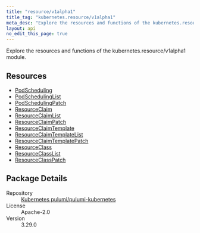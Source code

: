 ```yaml
---
title: "resource/v1alpha1"
title_tag: "kubernetes.resource/v1alpha1"
meta_desc: "Explore the resources and functions of the kubernetes.resource/v1alpha1 module."
layout: api
no_edit_this_page: true
---
```


<!-- WARNING: this file was generated by Pulumi Docs Generator. -->
<!-- Do not edit by hand unless you're certain you know what you are doing! -->

Explore the resources and functions of the kubernetes.resource/v1alpha1 module.

<h2 id="resources">Resources</h2>
<ul class="api">
    <li><a href="podscheduling/" title="PodScheduling"><span class="api-symbol api-symbol--resource"></span>PodScheduling</a></li>
    <li><a href="podschedulinglist/" title="PodSchedulingList"><span class="api-symbol api-symbol--resource"></span>PodSchedulingList</a></li>
    <li><a href="podschedulingpatch/" title="PodSchedulingPatch"><span class="api-symbol api-symbol--resource"></span>PodSchedulingPatch</a></li>
    <li><a href="resourceclaim/" title="ResourceClaim"><span class="api-symbol api-symbol--resource"></span>ResourceClaim</a></li>
    <li><a href="resourceclaimlist/" title="ResourceClaimList"><span class="api-symbol api-symbol--resource"></span>ResourceClaimList</a></li>
    <li><a href="resourceclaimpatch/" title="ResourceClaimPatch"><span class="api-symbol api-symbol--resource"></span>ResourceClaimPatch</a></li>
    <li><a href="resourceclaimtemplate/" title="ResourceClaimTemplate"><span class="api-symbol api-symbol--resource"></span>ResourceClaimTemplate</a></li>
    <li><a href="resourceclaimtemplatelist/" title="ResourceClaimTemplateList"><span class="api-symbol api-symbol--resource"></span>ResourceClaimTemplateList</a></li>
    <li><a href="resourceclaimtemplatepatch/" title="ResourceClaimTemplatePatch"><span class="api-symbol api-symbol--resource"></span>ResourceClaimTemplatePatch</a></li>
    <li><a href="resourceclass/" title="ResourceClass"><span class="api-symbol api-symbol--resource"></span>ResourceClass</a></li>
    <li><a href="resourceclasslist/" title="ResourceClassList"><span class="api-symbol api-symbol--resource"></span>ResourceClassList</a></li>
    <li><a href="resourceclasspatch/" title="ResourceClassPatch"><span class="api-symbol api-symbol--resource"></span>ResourceClassPatch</a></li>
</ul>

<h2 id="package-details">Package Details</h2>
<dl class="package-details">
	<dt>Repository</dt>
	<dd><a href="https://github.com/pulumi/pulumi-kubernetes">Kubernetes pulumi/pulumi-kubernetes</a></dd>
	<dt>License</dt>
	<dd>Apache-2.0</dd>
	<dt>Version</dt>
	<dd>3.29.0</dd>
</dl>

